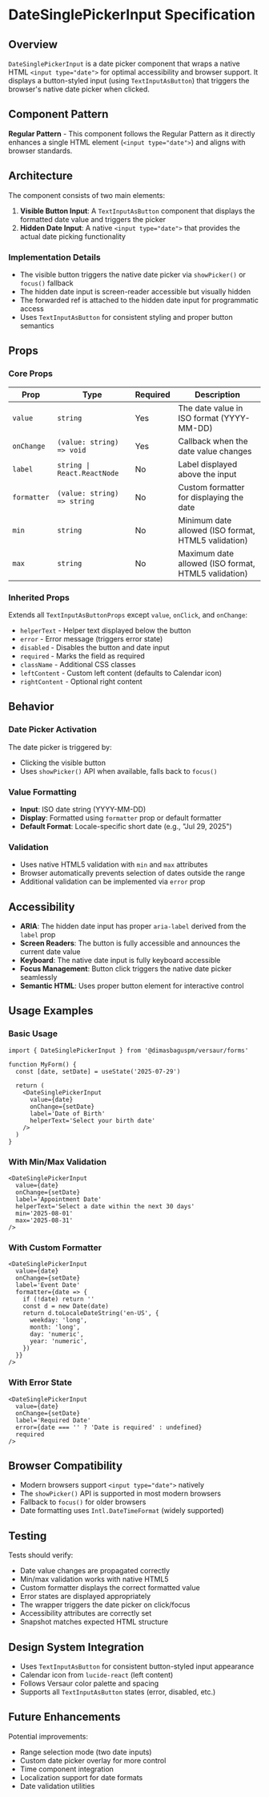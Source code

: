 # DateSinglePickerInput Specification

## Overview

`DateSinglePickerInput` is a date picker component that wraps a native HTML `<input type="date">`
for optimal accessibility and browser support. It displays a button-styled input (using
`TextInputAsButton`) that triggers the browser's native date picker when clicked.

## Component Pattern

**Regular Pattern** - This component follows the Regular Pattern as it directly enhances a single
HTML element (`<input type="date">`) and aligns with browser standards.

## Architecture

The component consists of two main elements:

1. **Visible Button Input**: A `TextInputAsButton` component that displays the formatted date value
   and triggers the picker
2. **Hidden Date Input**: A native `<input type="date">` that provides the actual date picking
   functionality

### Implementation Details

- The visible button triggers the native date picker via `showPicker()` or `focus()` fallback
- The hidden date input is screen-reader accessible but visually hidden
- The forwarded ref is attached to the hidden date input for programmatic access
- Uses `TextInputAsButton` for consistent styling and proper button semantics

## Props

### Core Props

| Prop        | Type                        | Required | Description                                         |
| ----------- | --------------------------- | -------- | --------------------------------------------------- |
| `value`     | `string`                    | Yes      | The date value in ISO format (YYYY-MM-DD)           |
| `onChange`  | `(value: string) => void`   | Yes      | Callback when the date value changes                |
| `label`     | `string \| React.ReactNode` | No       | Label displayed above the input                     |
| `formatter` | `(value: string) => string` | No       | Custom formatter for displaying the date            |
| `min`       | `string`                    | No       | Minimum date allowed (ISO format, HTML5 validation) |
| `max`       | `string`                    | No       | Maximum date allowed (ISO format, HTML5 validation) |

### Inherited Props

Extends all `TextInputAsButtonProps` except `value`, `onClick`, and `onChange`:

- `helperText` - Helper text displayed below the button
- `error` - Error message (triggers error state)
- `disabled` - Disables the button and date input
- `required` - Marks the field as required
- `className` - Additional CSS classes
- `leftContent` - Custom left content (defaults to Calendar icon)
- `rightContent` - Optional right content

## Behavior

### Date Picker Activation

The date picker is triggered by:

- Clicking the visible button
- Uses `showPicker()` API when available, falls back to `focus()`

### Value Formatting

- **Input**: ISO date string (YYYY-MM-DD)
- **Display**: Formatted using `formatter` prop or default formatter
- **Default Format**: Locale-specific short date (e.g., "Jul 29, 2025")

### Validation

- Uses native HTML5 validation with `min` and `max` attributes
- Browser automatically prevents selection of dates outside the range
- Additional validation can be implemented via `error` prop

## Accessibility

- **ARIA**: The hidden date input has proper `aria-label` derived from the `label` prop
- **Screen Readers**: The button is fully accessible and announces the current date value
- **Keyboard**: The native date input is fully keyboard accessible
- **Focus Management**: Button click triggers the native date picker seamlessly
- **Semantic HTML**: Uses proper button element for interactive control

## Usage Examples

### Basic Usage

```tsx
import { DateSinglePickerInput } from '@dimasbaguspm/versaur/forms'

function MyForm() {
  const [date, setDate] = useState('2025-07-29')

  return (
    <DateSinglePickerInput
      value={date}
      onChange={setDate}
      label='Date of Birth'
      helperText='Select your birth date'
    />
  )
}
```

### With Min/Max Validation

```tsx
<DateSinglePickerInput
  value={date}
  onChange={setDate}
  label='Appointment Date'
  helperText='Select a date within the next 30 days'
  min='2025-08-01'
  max='2025-08-31'
/>
```

### With Custom Formatter

```tsx
<DateSinglePickerInput
  value={date}
  onChange={setDate}
  label='Event Date'
  formatter={date => {
    if (!date) return ''
    const d = new Date(date)
    return d.toLocaleDateString('en-US', {
      weekday: 'long',
      month: 'long',
      day: 'numeric',
      year: 'numeric',
    })
  }}
/>
```

### With Error State

```tsx
<DateSinglePickerInput
  value={date}
  onChange={setDate}
  label='Required Date'
  error={date === '' ? 'Date is required' : undefined}
  required
/>
```

## Browser Compatibility

- Modern browsers support `<input type="date">` natively
- The `showPicker()` API is supported in most modern browsers
- Fallback to `focus()` for older browsers
- Date formatting uses `Intl.DateTimeFormat` (widely supported)

## Testing

Tests should verify:

- Date value changes are propagated correctly
- Min/max validation works with native HTML5
- Custom formatter displays the correct formatted value
- Error states are displayed appropriately
- The wrapper triggers the date picker on click/focus
- Accessibility attributes are correctly set
- Snapshot matches expected HTML structure

## Design System Integration

- Uses `TextInputAsButton` for consistent button-styled input appearance
- Calendar icon from `lucide-react` (left content)
- Follows Versaur color palette and spacing
- Supports all `TextInputAsButton` states (error, disabled, etc.)

## Future Enhancements

Potential improvements:

- Range selection mode (two date inputs)
- Custom date picker overlay for more control
- Time component integration
- Localization support for date formats
- Date validation utilities
